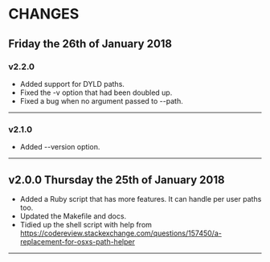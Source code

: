 # CHANGES #

## Friday the 26th of January 2018 ##

### v2.2.0 ##

- Added support for DYLD paths.
- Fixed the -v option that had been doubled up.
- Fixed a bug when no argument passed to --path.

----


### v2.1.0 ##

- Added --version option.

----


## v2.0.0 Thursday the 25th of January 2018 ##

- Added a Ruby script that has more features.
  It can handle per user paths too.
- Updated the Makefile and docs.
- Tidied up the shell script with help from
  https://codereview.stackexchange.com/questions/157450/a-replacement-for-osxs-path-helper

----

